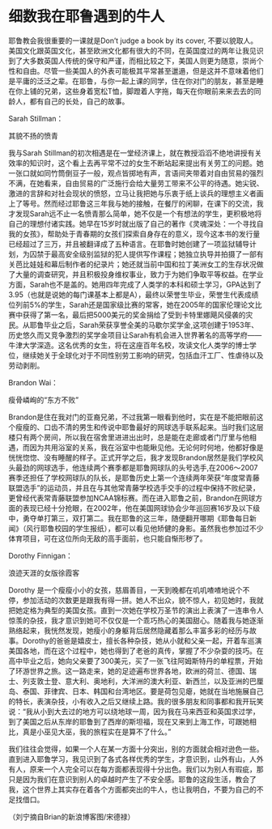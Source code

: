 # 细数我在耶鲁遇到的牛人

耶鲁教会我很重要的一课就是Don’t judge a book by its cover, 不要以貌取人。美国文化跟英国文化，甚至欧洲文化都有很大的不同，在英国度过的两年让我见识到了大多数英国人传统的保守和严谨，而相比较之下，美国人则更为随意，崇尚个性和自由。尽管一些美国人的外表可能极其平常甚至邋遢，但是这并不意味着他们是平庸的泛泛之辈。在耶鲁，与你一起上课的同学，住在你对门的朋友，甚至是睡在你上铺的兄弟，这些身着宽松T恤，脚蹬着人字拖，每天在你眼前来来去去的同龄人，都有自己的长处，自己的故事。 

Sarah Stillman： 

其貌不扬的愤青 

我与Sarah Stillman的初次相遇是在一堂经济课上，就在教授滔滔不绝地讲授有关效率的知识时，这个看上去再平常不过的女生不断站起来提出有关劳工的问题。她一张口就如同竹筒倒豆子一般，观点皆掷地有声，言语间夹带着对自由贸易的强烈不满，在她看来，自由贸易的广泛施行会给大量劳工带来不公平的待遇。她尖锐、激进的言辞和对社会现状的愤怒，立马让我把她与乐衷于纸上谈兵的理想主义者画上了等号。然而经过耶鲁这三年我与她的接触，在餐厅的闲聊，在课下的交流，我才发现Sarah远不止一名愤青那么简单，她不仅是一个有想法的学生，更积极地将自己的理想付诸实践。她早在15岁时就出版了自己的著作《灵魂深处：一个寻找自我的女孩》，帮助处于青春期的女孩们探索自身存在的意义，现今这本书的发行量已经超过了三万，并且被翻译成了五种语言。在耶鲁时她创建了一项监狱辅导计划，为囚禁于最高安全级别监狱的犯人提供写作课程；她独立执导并拍摄了一部有关芭比娃娃和幕后制作者的纪录片；她还就当前中国和拉丁美洲女工的生存状况做了大量的调查研究，并且积极投身维权事业，致力于为她们争取平等权益。在学业方面，Sarah也不是盖的。她用四年完成了人类学的本科和硕士学习，GPA达到了3.95（也就是说她的每门课基本上都是A），最终以荣誉生毕业，荣誉生代表成绩位列前5%的学生，Sarah还是国家级比赛的常客，她在2005年的国家伦理论文比赛中获得了第一名，最后把5000美元的奖金捐给了受到卡特里娜飓风侵袭的灾民。从耶鲁毕业之后，Sarah荣获享誉全美的马歇尔奖学金,这项创建于1953年、历史悠久而又竞争激烈的奖学金项目让Sarah有机会进入世界著名的高等学府——牛津大学深造。这名优秀的女生，将在这座百年名校，攻读文化人类学的博士学位，继续她关于全球化对于不同性别劳工影响的研究，包括血汗工厂、性虐待以及劳动剥削。 

Brandon Wai： 

瘦骨嶙峋的“东方不败” 

Brandon是住在我对门的亚裔兄弟，不过我第一眼看到他时，实在是不能把眼前这个瘦瘦的、口齿不清的男生和传说中耶鲁最好的网球选手联系起来。当时我们这层楼只有两个房间，所以我在宿舍里进进出出时，总是能在走廊或者门厅里与他相遇，而因为共用浴室的关系，我在浴室中也能瞅见他。无论何时何地，他都好像是恍恍惚惚、没有睡醒的样子。正式开学之后，我才发现Brandon居然是我们学校风头最劲的网球选手，他连续两个赛季都是耶鲁网球队的头号选手,在2006～2007赛季还担任了学校网球队的队长，是耶鲁历史上第一个连续两年荣获“年度常青藤联盟选手”的运动员，并且在与其他常青藤学校选手交手的过程中保持不败纪录，更曾经代表常青藤联盟参加NCAA锦标赛。而在进入耶鲁之前，Brandon在网球方面的表现已经十分抢眼，在2002年，他在美国网球协会少年巡回赛16岁及以下级中，勇夺单打第三，双打第二。我在耶鲁的这三年，随便翻开哪期《耶鲁每日新闻》（风行耶鲁校园的学生报纸），都可以看见他矫健的身影。虽然我也参加过不少体育项目，可在这位所向无敌的高手面前，也只能自惭形秽了。 

Dorothy Finnigan： 

浪迹天涯的女版徐霞客 

Dorothy 是一个瘦瘦小小的女孩，慈眉善目，一天到晚都在叽叽喳喳地说个不停，参加活动的次数更是跟我有得一拼。她人不出众，貌不惊人，初见她时，我就把她定格为典型的美国女孩。直到一次她在学校万圣节的演出上表演了一连串令人惊羡的杂技，我才意识到她可不仅仅是一个乖巧热心的美国甜心。随着我与她逐渐熟络起来，我恍然发现，她瘦小的身躯背后居然隐藏着那么丰富多彩的经历与故事。Dorothy的爸爸是嬉皮士，擅长各种杂技，她从小就和父亲一起，开着车巡演美国各地，而在这个过程中，她也得到了老爸的真传，掌握了不少杂耍的技巧。在高中毕业之后，她向父亲要了300美元，买了一张飞往阿姆斯特丹的单程票，开始了环游世界之旅。这一路走来，她的足迹遍布世界各地，欧洲的荷兰、德国、瑞士、列支敦士登、意大利、奥地利，大洋洲的澳大利亚、新西兰，以及亚洲的巴厘岛、泰国、菲律宾、日本、韩国和台湾地区。要是荷包见瘪，她就在当地施展自己的特长，表演杂技，小有收入之后又继续上路。我的很多朋友和同事都和我开玩笑说：“我从小到大去过的地方可以绕地球一周，因为我在马来西亚和英国求过学，到了美国之后从东岸的耶鲁到了西岸的斯坦福，现在又来到上海工作，可跟她相比，真是小巫见大巫，我的旅程实在是算不了什么。” 

我们往往会觉得，如果一个人在某一方面十分突出，别的方面就会相对逊色一些。直到进入耶鲁学习，我见识到了各式各样优秀的学生，才意识到，山外有山，人外有人，原来一个人完全可以在每方面都表现得十分出色。我们以为别人有瑕疵，那只是因为我们在意识到别人的卓越时产生了不安全感。耶鲁的这段生活，教会了我，这个世界上其实存在着各个方面都突出的牛人，也让我明白，不要为自己的不足找借口。 

（刘宁摘自Brian的新浪博客图/宋德禄）